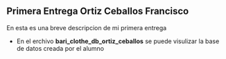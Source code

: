 ## Primera Entrega Ortiz Ceballos Francisco

  En esta es una breve descripcion de mi primera entrega

  - En el erchivo **bari_clothe_db_ortiz_ceballos** se puede visulizar la base de datos creada por el alumno
